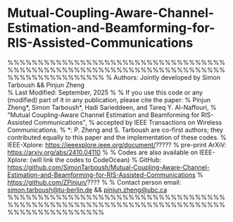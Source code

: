 # Mutual-Coupling-Aware-Channel-Estimation-and-Beamforming-for-RIS-Assisted-Communications

%%%%%%%%%%%%%%%%%%%%%%%%%%%%%%%%%%%%%%%%%%%%%%%%%%%%%%%%%%%%%%%%%%%%%%%%%%%%%%%%%%%%%%%%
% Authors: Jointly developed by Simon Tarboush && Pinjun Zheng                          
% Last Modified: September, 2025
%
% If you use this code or any (modified) part of it in any publication, please cite the paper: 
% Pinjun Zheng*, Simon Tarboush*, Hadi Sarieddeen, and Tareq Y. Al-Naffouri, 
% "Mutual Coupling-Aware Channel Estimation and Beamforming for RIS-Assisted Communications", 
% accepted by IEEE Transactions on Wireless Communications.
% *: P. Zheng and S. Tarboush are co-first authors; they contributed equally to this paper and the implementation of these codes.
% IEEE-Xplore: https://ieeexplore.ieee.org/document/?????
% pre-print ArXiV: https://arxiv.org/abs/2410.04110
%
% Codes are also available on IEEE-Xplore: (will link the codes to CodeOcean)
% GitHub: https://github.com/SimonTarboush/Mutual-Coupling-Aware-Channel-Estimation-and-Beamforming-for-RIS-Assisted-Communications
%              https://github.com/ZPinjun/????
%
% Contact person email: simon.tarboush@tu-berlin.de && pinjun.zheng@ubc.ca
%%%%%%%%%%%%%%%%%%%%%%%%%%%%%%%%%%%%%%%%%%%%%%%%%%%%%%%%%%%%%%%%%%%%%%%%%%%%%%%%%%%%%%%%

